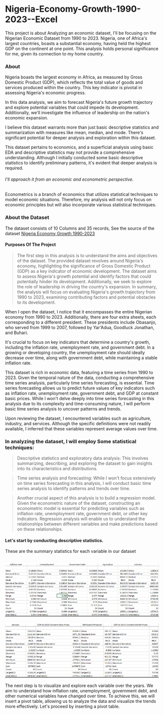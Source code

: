 # Nigeria-Economy-Growth-1990-2023--Excel
This project is about Analyzing an economic dataset, I'll be focusing on the Nigerian Economic Dataset from 1990 to 2023. Nigeria, one of Africa's largest countries, boasts a substantial economy, having held the highest GDP on the continent at one point.  This analysis holds personal significance for me, given its connection to my home country.

### About
Nigeria boasts the largest economy in Africa, as measured by Gross Domestic Product (GDP), which reflects the total value of goods and services produced within the country. This key indicator is pivotal in assessing Nigeria's economic progress.

In this data analysis, we aim to forecast Nigeria's future growth trajectory and explore potential variables that could impede its development. Additionally, we'll investigate the influence of leadership on the nation's economic expansion.

I believe this dataset warrants more than just basic descriptive statistics and summarization with measures like mean, median, and mode. There's significant potential for deeper analysis and exploration within this dataset.

This dataset pertains to economics, and a superficial analysis using basic EDA and descriptive statistics may not provide a comprehensive understanding. Although I initially conducted some basic descriptive statistics to identify preliminary patterns, it's evident that deeper analysis is required.

###### I'll approach it from an economic and econometric perspective.
Econometrics is a branch of economics that utilizes statistical techniques to model economic situations. Therefore, my analysis will not only focus on economic principles but will also incorporate various statistical techniques.

### About the Dataset
The dataset consists of 10 Columns and 35 records, See the source of the dataset [Nigeria Economy Growth 1990-2023](https://www.kaggle.com/datasets/ogbuzurukelechi/nigeria-economy-growth-1990-2023/data)

#### Purposes Of The Project
> The first step in this analysis is to understand the aims and objectives of the dataset. 
> The provided dataset revolves around Nigeria's economy, highlighting the significance of Gross Domestic Product (GDP) as a key indicator of economic development. 
> The dataset aims to assess Nigeria's growth potential and identify factors that could potentially hinder its development. Additionally, we seek to explore the role of leadership in      driving the country's expansion. 
> In summary, the analysis will focus on evaluating Nigeria's growth trajectory from 1990 to 2023, examining contributing factors and potential obstacles to its development.

When I open the dataset, I notice that it encompasses the entire Nigerian economy from 1990 to 2023. Additionally, there are four extra sheets, each corresponding to a different president. These presidents include Obasanjo, who served from 1999 to 2007, followed by Yar'Adua, Goodluck Jonathan, and Buhari.

It's crucial to focus on key indicators that determine a country's growth, including the inflation rate, unemployment rate, and government debt. In a growing or developing country, the unemployment rate should ideally decrease over time, along with government debt, while maintaining a stable inflation rate.

This dataset is rich in economic data, featuring a time series from 1990 to 2023. Given the temporal nature of the data, conducting a comprehensive time series analysis, particularly time series forecasting, is essential. Time series forecasting allows us to predict future values of key indicators such as inflation rate, unemployment rate, government debt, and GDP at constant basic prices. While I won't delve deeply into time series forecasting in this analysis due to its complexity and time-consuming nature, I will perform basic time series analysis to uncover patterns and trends.

Upon reviewing the dataset, I encountered variables such as agriculture, industry, and services. Although the specific definitions were not readily available, I inferred that these variables represent average values over time.

### In analyzing the dataset, I will employ Some statistical techniques:

> Descriptive statistics and exploratory data analysis: This involves summarizing, describing, and exploring the dataset to gain insights into its characteristics and distributions.

> Time series analysis and forecasting: While I won't focus extensively on time series forecasting in this analysis, I will conduct basic time series analysis to identify patterns and trends over time.

> Another crucial aspect of this analysis is to build a regression model. Given the econometric nature of the dataset, constructing an econometric model is essential for predicting variables such as inflation rate, unemployment rate, government debt, or other key indicators. Regression analysis will enable us to understand the relationships between different variables and make predictions based on these relationships.

#### Let's start by conducting descriptive statistics.
These are the summary statistics for each variable in our dataset

![Descriptive Statistics for each variable](https://github.com/Jamaderibigbe/Nigeria-Economy-Growth-1990-2023--Excel/blob/main/Descriptive%201.PNG) 
--
![](https://github.com/Jamaderibigbe/Nigeria-Economy-Growth-1990-2023--Excel/blob/main/Descriptive%202.PNG)

The next step is to visualize and explore each variable over the years. We aim to understand how inflation rate, unemployment, government debt, and other numerical variables have changed over time. To achieve this, we will insert a pivot table, allowing us to analyze the data and visualize the trends more effectively. Let's proceed by inserting a pivot table.

